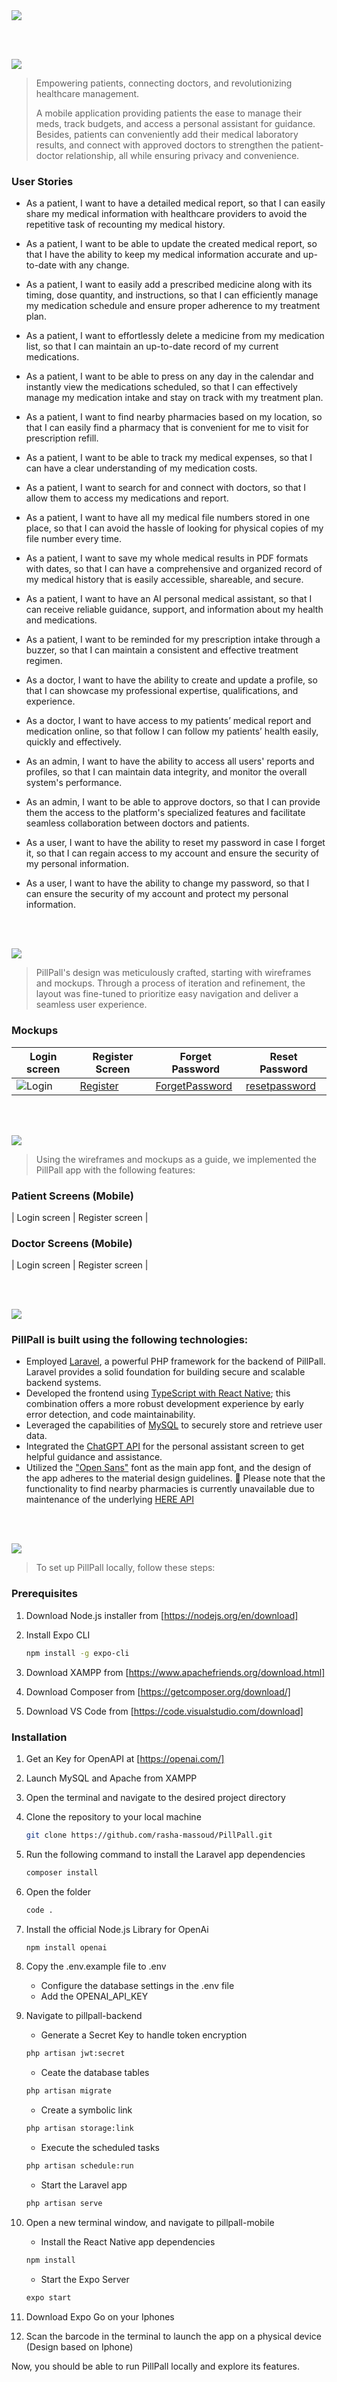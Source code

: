 <img src="./readme/title1.svg"/>

<br><br>

<!-- project philosophy -->
<img src="./readme/title2.svg"/>

> Empowering patients, connecting doctors, and revolutionizing healthcare management.
>
>A mobile application providing patients the ease to manage their meds, track budgets, and access a personal assistant for guidance. Besides, patients can conveniently add their medical laboratory results, and connect with approved doctors to strengthen the patient-doctor relationship, all while ensuring privacy and convenience.

### User Stories
- As a patient, I want to have a detailed medical report, so that I can easily share my medical information with healthcare providers to avoid the repetitive task of recounting my medical history.
- As a patient, I want to be able to update the created medical report, so that I have the ability to keep my medical information accurate and up-to-date with any change.
- As a patient, I want to easily add a prescribed medicine along with its timing, dose quantity, and instructions, so that I can efficiently manage my medication schedule and ensure proper adherence to my treatment plan.
- As a patient, I want to effortlessly delete a medicine from my medication list, so that I can maintain an up-to-date record of my current medications.
- As a patient, I want to be able to press on any day in the calendar and instantly view the medications scheduled, so that I can effectively manage my medication intake and stay on track with my treatment plan.
- As a patient, I want to find nearby pharmacies based on my location, so that I can easily find a pharmacy that is convenient for me to visit for prescription refill.
- As a patient, I want to be able to track my medical expenses, so that I can have a clear understanding of my medication costs.
- As a patient, I want to search for and connect with doctors, so that I allow them to access my medications and report.
- As a patient, I want to have all my medical file numbers stored in one place, so that I can avoid the hassle of looking for physical copies of my file number every time.
- As a patient, I want to save my whole medical results in PDF formats with dates, so that I can have a comprehensive and organized record of my medical history that is easily accessible, shareable, and secure.
- As a patient, I want to have an AI personal medical assistant, so that I can receive reliable guidance, support, and information about my health and medications.
- As a patient, I want to be reminded for my prescription intake through a buzzer, so that I can maintain a consistent and effective treatment regimen.
- As a doctor, I want to have the ability to create and update a profile, so that I can showcase my professional expertise, qualifications, and experience.
- As a doctor, I want to have access to my patients’ medical report and medication online, so that follow I can follow my patients’ health easily, quickly and effectively.
- As an admin, I want to have the ability to access all users' reports and profiles, so that I can maintain data integrity, and monitor the overall system's performance.
- As an admin, I want to be able to approve doctors, so that I can provide them the access to the platform's specialized features and facilitate seamless collaboration between doctors and patients. 

- As a user, I want to have the ability to reset my password in case I forget it, so that I can regain access to my account and ensure the security of my personal information.
- As a user, I want to have the ability to change my password, so that I can ensure the security of my account and protect my personal information.

<br><br>

<!-- Prototyping -->
<img src="./readme/title3.svg"/>

> PillPall's design was meticulously crafted, starting with wireframes and mockups. Through a process of iteration and refinement, the layout was fine-tuned to prioritize easy navigation and deliver a seamless user experience.


### Mockups
| Login screen  | Register Screen | Forget Password | Reset Password |
| ---| ---| ---| ---|
| ![Login](/readme/mockups/login.png)| [Register](/readme/mockups/register.png)| [ForgetPassword](/readme/mockups/forgetpassword.png)| [resetpassword](/readme/mockups/resetpassword.png)|

<br><br>

<!-- Implementation -->
<img src="./readme/title4.svg"/>

> Using the wireframes and mockups as a guide, we implemented the PillPall app with the following features:

### Patient Screens (Mobile)
| Login screen  | Register screen | 


### Doctor Screens (Mobile)
| Login screen  | Register screen |

<br><br>

<!-- Tech stack -->
<img src="./readme/title5.svg"/>

###  PillPall is built using the following technologies:
- Employed [Laravel](https://laravel.com/), a powerful PHP framework for the backend of PillPall. Laravel provides a solid foundation for building secure and scalable backend systems. 
- Developed the frontend using [TypeScript with React Native](https://reactnative.dev/docs/typescript); this combination offers a more robust development experience by early error detection, and code maintainability.
- Leveraged the capabilities of [MySQL](https://dev.mysql.com/doc/) to securely store and retrieve user data. 
- Integrated the [ChatGPT API](https://openai.com/) for the personal assistant screen to get helpful guidance and assistance.
- Utilized the ["Open Sans"](https://fonts.google.com/specimen/Open+Sans) font as the main app font, and the design of the app adheres to the material design guidelines.
   🚨  Please note that the functionality to find nearby pharmacies is currently unavailable due to maintenance of the underlying [HERE API](https://developer.here.com/)


<br><br>

<!-- How to run -->
<img src="./readme/title6.svg"/>

> To set up PillPall locally, follow these steps:

### Prerequisites

1. Download Node.js installer from [https://nodejs.org/en/download]

2. Install Expo CLI 
    ```sh
    npm install -g expo-cli
    ```
    
3. Download XAMPP from [https://www.apachefriends.org/download.html]

4. Download Composer from [https://getcomposer.org/download/]

5. Download VS Code from [https://code.visualstudio.com/download]


### Installation

1. Get an Key for OpenAPI at [https://openai.com/] 

2. Launch MySQL and Apache from XAMPP

3. Open the terminal and navigate to the desired project directory

4. Clone the repository to your local machine
    ```sh
    git clone https://github.com/rasha-massoud/PillPall.git
    ```

5. Run the following command to install the Laravel app dependencies
    ```sh
    composer install
    ```

6. Open the folder
    ```sh
    code .
    ```

8. Install the official Node.js Library for OpenAi
    ```sh
    npm install openai
    ```

7. Copy the .env.example file to .env
    * Configure the database settings in the .env file
    * Add the OPENAI_API_KEY

8. Navigate to pillpall-backend 
    * Generate a Secret Key to handle token encryption
    ```sh
    php artisan jwt:secret
    ```

    * Ceate the database tables
    ```sh
    php artisan migrate
    ```

    * Create a symbolic link 
    ```sh
    php artisan storage:link
    ```

     * Execute the scheduled tasks
    ```sh
    php artisan schedule:run
    ```

    * Start the Laravel app
    ```sh
    php artisan serve
    ```

9. Open a new terminal window, and navigate to pillpall-mobile
    * Install the React Native app dependencies
    ```sh
    npm install
    ```

    * Start the Expo Server
    ```sh
    expo start
    ```
10. Download Expo Go on your Iphones

11. Scan the barcode in the terminal to launch the app on a physical device (Design based on Iphone) 

Now, you should be able to run PillPall locally and explore its features.